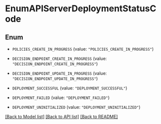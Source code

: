 # EnumAPIServerDeploymentStatusCode

## Enum


* `POLICIES_CREATE_IN_PROGRESS` (value: `"POLICIES_CREATE_IN_PROGRESS"`)

* `DECISION_ENDPOINT_CREATE_IN_PROGRESS` (value: `"DECISION_ENDPOINT_CREATE_IN_PROGRESS"`)

* `DECISION_ENDPOINT_UPDATE_IN_PROGRESS` (value: `"DECISION_ENDPOINT_UPDATE_IN_PROGRESS"`)

* `DEPLOYMENT_SUCCESSFUL` (value: `"DEPLOYMENT_SUCCESSFUL"`)

* `DEPLOYMENT_FAILED` (value: `"DEPLOYMENT_FAILED"`)

* `DEPLOYMENT_UNINITIALIZED` (value: `"DEPLOYMENT_UNINITIALIZED"`)


[[Back to Model list]](../README.md#documentation-for-models) [[Back to API list]](../README.md#documentation-for-api-endpoints) [[Back to README]](../README.md)


